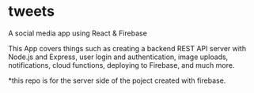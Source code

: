 # tweets
A social media app using React & Firebase 

This App covers things such as creating a backend REST API server with Node.js and Express, user login and authentication, image uploads, notifications, cloud functions, deploying to Firebase, and much more.

*this repo is for the server side of the poject created with firebase.
